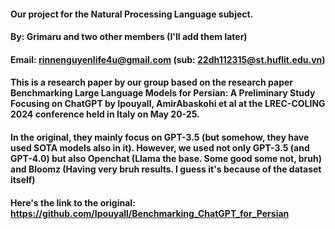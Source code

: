 #### Our project for the Natural Processing Language subject.
#### By: Grimaru and two other members (I'll add them later)
#### Email: rinnenguyenlife4u@gmail.com (sub: 22dh112315@st.huflit.edu.vn)
#### This is a research paper by our group based on the research paper Benchmarking Large Language Models for Persian: A Preliminary Study Focusing on ChatGPT by Ipouyall, AmirAbaskohi et al at the LREC-COLING 2024 conference held in Italy on May 20-25.
#### In the original, they mainly focus on GPT-3.5 (but somehow, they have used SOTA models also in it). However, we used not only GPT-3.5 (and GPT-4.0) but also Openchat (Llama the base. Some good some not, bruh) and Bloomz (Having very bruh results. I guess it's because of the dataset itself)
#### Here's the link to the original: https://github.com/Ipouyall/Benchmarking_ChatGPT_for_Persian
